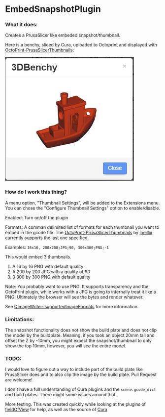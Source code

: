 # EmbedSnapshotPlugin

### What it does:

Creates a PrusaSlicer like embeded snapshot/thumbnail.

Here is a benchy, sliced by Cura, uploaded to Octoprint and displayed with [OctoPrint-PrusaSlicerThumbnails](https://github.com/jneilliii/OctoPrint-PrusaSlicerThumbnails):


![Result](Result-1.png)


### How do I work this thing?

A menu option, "Thumbnail Settings", will be added to the Extensions menu. You can chose the "Configure Thumbnail Settings" option to enable/disable.

Enabled: Turn on/off the plugin

Formats: A comman delimited list of formats for each thumbnail you want to embed in the gcode file. The [OctoPrint-PrusaSlicerThumbnails](https://github.com/jneilliii/OctoPrint-PrusaSlicerThumbnails) by [jneilliii](https://github.com/jneilliii) currently supports the last one specified.

Examples:
```16x16, 200x200;JPG;90, 300x300;PNG;-1```

This would embed 3 thumbnails.
1) A 16 by 16 PNG with default quality
2) A 200 by 200 JPG with a quality of 90
3) 3 300 by 300 PNG with default quality

Note: You probably want to use PNG. It supports transparency and the OctoPrint plugin, while works with a JPG is going to internally treat it like a PNG. Ultimately the browser will see the bytes and render whatever.

See [QImageWriter::supportedImageFormats](https://doc.qt.io/archives/qt-4.8/qimagewriter.html#supportedImageFormats) for more information.

### Limitations:

The snapshot functionality does not show the build plate and does not clip the model by the buildplate.  Meaning, if you took an object 20mm tall and offset the Z by -10mm, you might expect the snapshot/thumbnail to only show the top 10mm, however, you will see the entire model.

### TODO:

I would love to figure out a way to include part of the build plate like PrusaSlicer does and to also clip the image by the build plate. Pull Request are welcome!

I don't have a full understanding of Cura plugins and the `scene.gcode_dict` and build plates. There might some issues around that.

More testing. This was created quickly while looking at the plugins of [fieldOfView](https://github.com/fieldOfView) for help, as well as the source of [Cura](https://github.com/Ultimaker/Cura)
